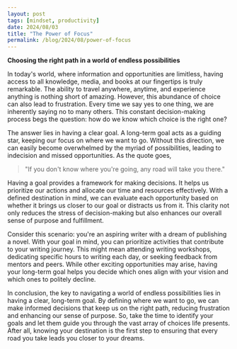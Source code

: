 ```yaml
---
layout: post
tags: [mindset, productivity]
date: 2024/08/03
title: "The Power of Focus"
permalink: /blog/2024/08/power-of-focus
---
```


**Choosing the right path in a world of endless possibilities**

In today's world, where information and opportunities are limitless, having access to all knowledge, media, and books at our fingertips is truly remarkable. The ability to travel anywhere, anytime, and experience anything is nothing short of amazing. However, this abundance of choice can also lead to frustration. Every time we say yes to one thing, we are inherently saying no to many others. This constant decision-making process begs the question: how do we know which choice is the right one?

The answer lies in having a clear goal. A long-term goal acts as a guiding star, keeping our focus on where we want to go. Without this direction, we can easily become overwhelmed by the myriad of possibilities, leading to indecision and missed opportunities. As the quote goes, 
> "If you don't know where you're going, any road will take you there."

Having a goal provides a framework for making decisions. It helps us prioritize our actions and allocate our time and resources effectively. With a defined destination in mind, we can evaluate each opportunity based on whether it brings us closer to our goal or distracts us from it. This clarity not only reduces the stress of decision-making but also enhances our overall sense of purpose and fulfillment.

Consider this scenario: you're an aspiring writer with a dream of publishing a novel. With your goal in mind, you can prioritize activities that contribute to your writing journey. This might mean attending writing workshops, dedicating specific hours to writing each day, or seeking feedback from mentors and peers. While other exciting opportunities may arise, having your long-term goal helps you decide which ones align with your vision and which ones to politely decline.

In conclusion, the key to navigating a world of endless possibilities lies in having a clear, long-term goal. By defining where we want to go, we can make informed decisions that keep us on the right path, reducing frustration and enhancing our sense of purpose. So, take the time to identify your goals and let them guide you through the vast array of choices life presents. After all, knowing your destination is the first step to ensuring that every road you take leads you closer to your dreams.
